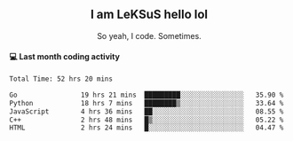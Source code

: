 <h2 align="center">I am LeKSuS hello lol</h2>
<p align="center">So yeah, I code. Sometimes.</p>

#### :computer: Last month coding activity
<!--START_SECTION:waka-->

```txt
Total Time: 52 hrs 20 mins

Go                19 hrs 21 mins  █████████░░░░░░░░░░░░░░░░   35.90 %
Python            18 hrs 7 mins   ████████▒░░░░░░░░░░░░░░░░   33.64 %
JavaScript        4 hrs 36 mins   ██░░░░░░░░░░░░░░░░░░░░░░░   08.55 %
C++               2 hrs 48 mins   █▒░░░░░░░░░░░░░░░░░░░░░░░   05.22 %
HTML              2 hrs 24 mins   █░░░░░░░░░░░░░░░░░░░░░░░░   04.47 %
```

<!--END_SECTION:waka-->
